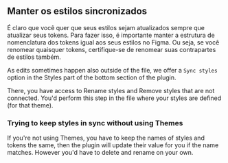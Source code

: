 ## Manter os estilos sincronizados

É claro que você quer que seus estilos sejam atualizados sempre que atualizar seus tokens. Para fazer isso, é importante manter a estrutura de nomenclatura dos tokens igual aos seus estilos no Figma. Ou seja, se você renomear quaisquer tokens, certifique-se de renomear suas contrapartes de estilos também.

As edits sometimes happen also outside of the file, we offer a `Sync styles` option in the Styles part of the bottom section of the plugin.

There, you have access to Rename styles and Remove styles that are not connected. You'd perform this step in the file where your styles are defined (for that theme).


### Trying to keep styles in sync without using Themes

If you're not using Themes, you have to keep the names of styles and tokens the same, then the plugin will update their value for you if the name matches. However you'd have to delete and rename on your own.

